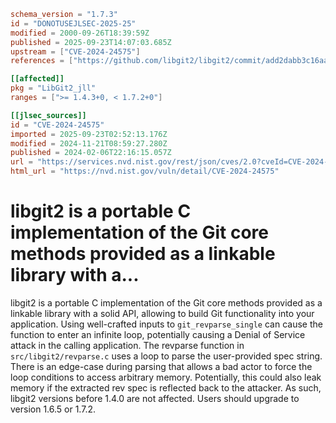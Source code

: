 ```toml
schema_version = "1.7.3"
id = "DONOTUSEJLSEC-2025-25"
modified = 2000-09-26T18:39:59Z
published = 2025-09-23T14:07:03.685Z
upstream = ["CVE-2024-24575"]
references = ["https://github.com/libgit2/libgit2/commit/add2dabb3c16aa49b33904dcdc07cd915efc12fa", "https://github.com/libgit2/libgit2/releases/tag/v1.6.5", "https://github.com/libgit2/libgit2/releases/tag/v1.7.2", "https://github.com/libgit2/libgit2/security/advisories/GHSA-54mf-x2rh-hq9v", "https://lists.fedoraproject.org/archives/list/package-announce@lists.fedoraproject.org/message/4M3P7WIEPXNRLBINQRJFXUSTNKBCHYC7/", "https://lists.fedoraproject.org/archives/list/package-announce@lists.fedoraproject.org/message/7CNDW3PF6NHO7OXNM5GN6WSSGAMA7MZE/", "https://lists.fedoraproject.org/archives/list/package-announce@lists.fedoraproject.org/message/S635BGHHZUMRPI7QOXOJ45QHDD5FFZ3S/", "https://lists.fedoraproject.org/archives/list/package-announce@lists.fedoraproject.org/message/Z6MXOX7I43OWNN7R6M54XLG6U5RXY244/", "https://lists.fedoraproject.org/archives/list/package-announce@lists.fedoraproject.org/message/ZGNHOEE2RBLH7KCJUPUNYG4CDTW4HTBT/", "https://github.com/libgit2/libgit2/commit/add2dabb3c16aa49b33904dcdc07cd915efc12fa", "https://github.com/libgit2/libgit2/releases/tag/v1.6.5", "https://github.com/libgit2/libgit2/releases/tag/v1.7.2", "https://github.com/libgit2/libgit2/security/advisories/GHSA-54mf-x2rh-hq9v", "https://lists.fedoraproject.org/archives/list/package-announce@lists.fedoraproject.org/message/4M3P7WIEPXNRLBINQRJFXUSTNKBCHYC7/", "https://lists.fedoraproject.org/archives/list/package-announce@lists.fedoraproject.org/message/7CNDW3PF6NHO7OXNM5GN6WSSGAMA7MZE/", "https://lists.fedoraproject.org/archives/list/package-announce@lists.fedoraproject.org/message/S635BGHHZUMRPI7QOXOJ45QHDD5FFZ3S/", "https://lists.fedoraproject.org/archives/list/package-announce@lists.fedoraproject.org/message/Z6MXOX7I43OWNN7R6M54XLG6U5RXY244/", "https://lists.fedoraproject.org/archives/list/package-announce@lists.fedoraproject.org/message/ZGNHOEE2RBLH7KCJUPUNYG4CDTW4HTBT/"]

[[affected]]
pkg = "LibGit2_jll"
ranges = [">= 1.4.3+0, < 1.7.2+0"]

[[jlsec_sources]]
id = "CVE-2024-24575"
imported = 2025-09-23T02:52:13.176Z
modified = 2024-11-21T08:59:27.280Z
published = 2024-02-06T22:16:15.057Z
url = "https://services.nvd.nist.gov/rest/json/cves/2.0?cveId=CVE-2024-24575"
html_url = "https://nvd.nist.gov/vuln/detail/CVE-2024-24575"
```

# libgit2 is a portable C implementation of the Git core methods provided as a linkable library with a...

libgit2 is a portable C implementation of the Git core methods provided as a linkable library with a solid API, allowing to build Git functionality into your application. Using well-crafted inputs to `git_revparse_single` can cause the function to enter an infinite loop, potentially causing a Denial of Service attack in the calling application. The revparse function in `src/libgit2/revparse.c` uses a loop to parse the user-provided spec string. There is an edge-case during parsing that allows a bad actor to force the loop conditions to access arbitrary memory. Potentially, this could also leak memory if the extracted rev spec is reflected back to the attacker. As such, libgit2 versions before 1.4.0 are not affected. Users should upgrade to version 1.6.5 or 1.7.2.

